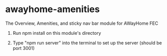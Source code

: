 # awayhome-amenities
The Overview, Amenities, and sticky nav bar module for AWayHome FEC

1. Run npm install on this module's directory

2. Type "npm run server" into the terminal to set up the server (should be port 3001)
